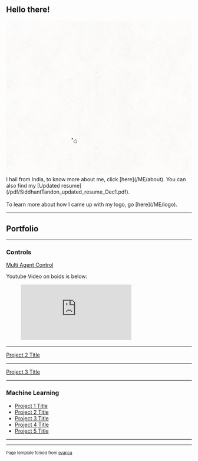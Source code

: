 
## Hello there!
<img src="images/Logo2-5_crop.gif"/>
I hail from India, to know more about me, click [here](/ME/about).
You can also find my [Updated resume](/pdf/SiddhantTandon_updated_resume_Dec1.pdf).
<br><br>
To learn more about how I came up with my logo, go [here](/ME/logo).

---
## Portfolio

---
### Controls

[Multi Agent Control](/sample_page)
<!--<img src="images/dummy_thumbnail.jpg?raw=true"/> -->
Youtube Video on boids is below:
<!-- blank line -->
<figure class="video_container">
  <iframe src="https://www.youtube.com/watch?v=QbUPfMXXQIY" frameborder="0" allowfullscreen="true" allow="encrypted-media"> </iframe>
</figure>
<!-- blank line -->

---
[Project 2 Title](/pdf/sample_presentation.pdf)
<!-- <img src="images/dummy_thumbnail.jpg?raw=true"/> -->

---
[Project 3 Title](http://example.com/)
<!-- <img src="images/dummy_thumbnail.jpg?raw=true"/> -->

---

### Machine Learning

- [Project 1 Title](http://example.com/)
- [Project 2 Title](http://example.com/)
- [Project 3 Title](http://example.com/)
- [Project 4 Title](http://example.com/)
- [Project 5 Title](http://example.com/)

---




---
<p style="font-size:11px">Page template forked from <a href="https://github.com/evanca/quick-portfolio">evanca</a></p>
<!-- Remove above link if you don't want to attibute -->

